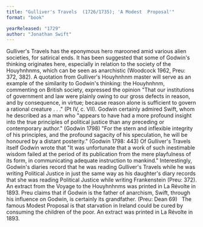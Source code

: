 ```yaml
---
title: "Gulliver's Travels  (1726/1735); 'A Modest  Proposal'"
format: "book"

yearReleased: "1729"
author: "Jonathan Swift"
---
```

 Gulliver's Travels has the eponymous hero marooned amid various alien  societies, for satirical ends. It has been suggested that some of Godwin's  thinking originates here, especially in relation to the society of the  Houyhnhnms, which can be seen as anarchistic (Woodcock 1962, Preu: 372, 382). A  quotation from Gulliver's Houyhnhnm master will serve as an example of the  similarity to Godwin's thinking: the Houyhnhnm, commenting on British society,  expressed the opinion "That our institutions of government and law were plainly  owing to our gross defects in reason, and by consequence, in virtue; because  reason alone is sufficient to govern a rational creature . . ." (Pt IV, c. VII).  Godwin certainly admired Swift, whom he described as a man who "appears to have  had a more profound insight into the true principles of political justice than  any preceding or contemporary author." (Godwin 1798) "For the stern and  inflexible integrity of his principles, and the profound sagacity of his  speculation, he will be honoured by a distant posterity." (Godwin 1798: 443) Of  Gulliver's Travels itself Godwin wrote that "It was unfortunate that a work  of such inestimable wisdom failed at the period of its publication from the mere  playfulness of its form, in communicating adequate instruction to mankind."  Interestingly, Godwin's diaries record that he was reading Gulliver's Travels while he was writing Political Justice in just  the same way as his daughter's diary records that she was reading  Political Justice while writing Frankenstein (Preu: 372). An  extract from the Voyage to the Houyhnhnms was printed in  La Révolte in 1893. Preu claims that if Godwin is the father of  anarchism, Swift, through his influence on Godwin, is certainly its grandfather.  (Preu: Dean 69)
 
The famous Modest Proposal is  that starvation in Ireland could be cured by consuming the children of the poor.  An extract was printed in La Révolte in 1893.
 